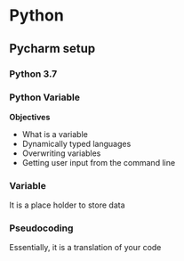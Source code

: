 # Python 
## Pycharm setup
### Python 3.7
### Python Variable

**Objectives**
- What is a variable
- Dynamically typed languages
- Overwriting variables
- Getting user input from the command line

### Variable
It is a place holder to store data

### Pseudocoding
Essentially, it is a translation of your code

